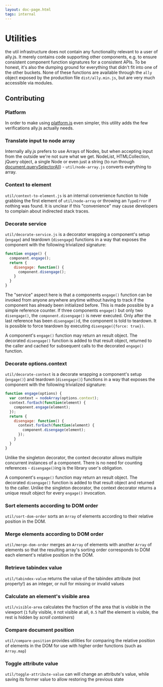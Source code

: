 ```yaml
---
layout: doc-page.html
tags: internal
---
```


# Utilities

the util infrastructure does not contain any functionality relevant to a user of ally.js. It merely contains code supporting other components, e.g. to ensure consistent component function signatures for a consistent APIs. To be honest, it's also the dumping ground for everything that didn't fit into one of the other buckets. None of these functions are available through the `ally` object exposed by the production file `dist/ally.min.js`, but are very much accessible via modules.


## Contributing

### Platform

In order to make using [platform.js](https://github.com/bestiejs/platform.js) even simpler, this utility adds the few verifications ally.js actually needs.

### Translate input to node array

Internally ally.js prefers to use Arrays of Nodes, but when accepting input from the outside we're not sure what we get. NodeList, HTMLCollection, jQuery object, a single Node or even just a string (to run through [document.querySelectorAll](https://developer.mozilla.org/en-US/docs/Web/API/Document/querySelectorAll)) - `util/node-array.js` converts everything to array.


### Context to element

`util/context-to-element.js` is an internal convenience function to hide grabbing the first element of `util/node-array` or throwing an `TypeError` if nothing was found. It is unclear if this "convenience" may cause developers to complain about indirected stack traces.


### Decorate service

`util/decorate-service.js` is a decorator wrapping a component's setup (`engage`) and teardown (`disengage`) functions in a way that exposes the component with the following trivialized signature:

```js
function engage() {
  component.engage();
  return {
    disengage: function() {
      component.disengage();
    }
  }
}
```

The "service" aspect here is that a components `engage()` function can be invoked from anyone anywhere anytime without having to track if the component has already been initialized before. This is made possible by a simple reference counter. If three components `engage()` but only two `disengage()`, the `component.disengage()` is never executed. Only after the last reference has been `disengage()`d, the component is told to teardown. It is possible to force teardown by executing `disengage({force: true})`.

A component's `engage()` function may return an result object. The decorated `disengage()` function is added to that result object, returned to the caller and cached for subsequent calls to the decorated `engage()` function.


### Decorate options.context

`util/decorate-context` is a decorate wrapping a component's setup (`engage()`) and teardown (`disengage()`) functions in a way that exposes the component with the following trivialized signature:

```js
function engage(options) {
  var context = nodeArray(options.context);
  context.forEach(function(element) {
    component.engage(element);
  });
  return {
    disengage: function() {
      context.forEach(function(element) {
        component.disengage(element);
      });
    }
  }
}
```

Unlike the singleton decorator, the context decorator allows multiple concurrent instances of a component. There is no need for counting references - `disengage()`ing is the library user's obligation.

A component's `engage()` function may return an result object. The decorated `disengage()` function is added to that result object and returned to the caller. Unlike the singleton decorator, the context decorator returns a unique result object for every `engage()` invocation.

### Sort elements according to DOM order

`util/sort-dom-order` sorts an `Array` of elements according to their relative position in the DOM.

### Merge elements according to DOM order

`util/merge-dom-order` merges an `Array` of elements with another `Array` of elements so that the resulting array's sorting order corresponds to DOM each element's relative position in the DOM.

### Retrieve tabindex value

`util/tabindex-value` returns the value of the tabindex attribute (not property!) as an integer, or null for missing or invalid values


### Calculate an element's visible area

`util/visible-area` calculates the fraction of the area that is visible in the viewport (`1` fully visible, `0` not visible at all, `0.5` half the element is visible, the rest is hidden by *scroll containers*)


### Compare document position

`util/compare-position` provides utilities for comparing the relative position of elements in the DOM for use with higher order functions (such as `Array.map`)

### Toggle attribute value

`util/toggle-attribute-value` can will change an attribute's value, while saving its former value to allow restoring the previous state


